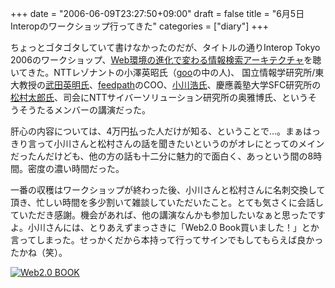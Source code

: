 +++
date = "2006-06-09T23:27:50+09:00"
draft = false
title = "6月5日 Interopのワークショップ行ってきた"
categories = ["diary"]
+++

ちょっとゴタゴタしていて書けなかったのだが、タイトルの通りInterop Tokyo 2006のワークショップ、<a href="https://ssl.medialive.jp/in2006fm/jp/seminar_W06.html">Web環境の進化で変わる情報検索アーキテクチャ</a>を聴いてきた。NTTレゾナントの小澤英昭氏（<a href="http://www.goo.ne.jp/">goo</a>の中の人)、 国立情報学研究所/東大教授の<a href="http://www-kasm.nii.ac.jp/~takeda/index-j.html">武田英明氏</a>、<a href="http://feedpath.jp/feedreader/">feedpath</a>のCOO、<a href="http://team.feedpath.jp/hiro/">小川浩氏</a>、慶應義塾大学SFC研究所の<a href="http://www.tarosite.net/">松村太郎氏</a>、司会にNTTサイバーソリューション研究所の奥雅博氏、というそうそうたるメンバーの講演だった。

肝心の内容については、4万円払った人だけが知る、ということで…。まぁはっきり言って小川さんと松村さんの話を聞きたいというのがオレにとってのメインだったんだけども、他の方の話も十二分に魅力的で面白く、あっという間の8時間。密度の濃い時間だった。

一番の収穫はワークショップが終わった後、小川さんと松村さんに名刺交換して頂き、忙しい時間を多少割いて雑談していただいたこと。とても気さくに会話していただき感謝。機会があれば、他の講演なんかも参加したいなぁと思ったですよ。小川さんには、とりあえずまっさきに「Web2.0 Book買いました！」とか言ってしまった。せっかくだから本持って行ってサインでもしてもらえば良かったかね（笑）。

<a href="http://www.amazon.co.jp/exec/obidos/ASIN/4844322265/realbeat-22/ref=nosim/" name="amazletlink"><img src="http://images-jp.amazon.com/images/P/4844322265.09.MZZZZZZZ.jpg" alt="Web2.0 BOOK" /></a>
